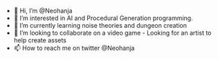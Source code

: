 - 👋 Hi, I’m @Neohanja
- 👀 I’m interested in AI and Procedural Generation programming.
- 🌱 I’m currently learning noise theories and dungeon creation
- 💞️ I’m looking to collaborate on a video game - Looking for an artist to help create assets
- 📫 How to reach me on twitter @Neohanja

<!---
Neohanja/Neohanja is a ✨ special ✨ repository because its `README.md` (this file) appears on your GitHub profile.
You can click the Preview link to take a look at your changes.
--->

